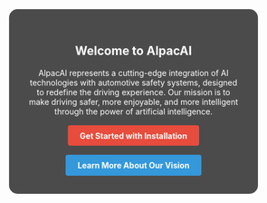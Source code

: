 <style>
  /* Reset some default styles */
  body, html {
    margin: 0;
    padding: 0;
    height: 100%;
    width: 100%;
  }
  
  /* Ensure full width content */
  .md-content__inner {
    margin: 0 !important;
    max-width: none !important;
    padding: 0 !important;
  }

  section {
    min-height: 100vh;
    width: 100%;
    display: flex;
    align-items: center;
    justify-content: center;
    text-align: center;
    padding: 2rem;
    background-size: cover;
    background-position: center;
    background-repeat: no-repeat;
    background-attachment: fixed;
    box-sizing: border-box;
  }

  .content {
    background-color: rgba(0, 0, 0, 0.7);
    border-radius: 15px;
    padding: 2rem;
    width: 100%;
    max-width: 1200px;
    margin: 0 auto;
    color: white;
  }

  #hero {
    background-image: url('assets/images/alpaca_bg.png');
  }
  #features {
    background-image: url('https://images.unsplash.com/photo-1451187580459-43490279c0fa?ixlib=rb-1.2.1&auto=format&fit=crop&w=1950&q=80');
  }
  #vision {
    background-image: url('https://images.unsplash.com/photo-1535868463750-c78d9543614f?ixlib=rb-1.2.1&auto=format&fit=crop&w=1950&q=80');
  }
  #problem-statement {
    background-image: url('https://images.unsplash.com/photo-1542831371-29b0f74f9713?ixlib=rb-1.2.1&auto=format&fit=crop&w=1950&q=80');
  }

  h1, h2 {
    color: #FFFFFF;
  }

  ul {
    text-align: left;
    margin: auto%;
    padding-left: 40%;
  }

  .cta-buttons {
    display: flex;
    justify-content: center;
    flex-wrap: wrap;
    gap: 1rem;
    margin-top: 1rem;
  }

  .md-button {
    display: inline-block;
    padding: 0.7em 1.5em;
    text-decoration: none;
    background-color: #3498db;
    color: white;
    border-radius: 4px;
    transition: background-color 0.3s;
    font-weight: bold;
  }

  .md-button:hover {
    background-color: #2980b9;
  }

  .md-button--primary {
    background-color: #e74c3c;
  }

  .md-button--primary:hover {
    background-color: #c0392b;
  }

  .feature-grid {
    display: grid;
    grid-template-columns: repeat(auto-fit, minmax(200px, 1fr));
    gap: 1rem;
    margin-top: 1rem;
  }

  .feature-item {
    background-color: rgba(255, 255, 255, 0.1);
    padding: 1rem;
    border-radius: 10px;
  }

  @media (max-width: 768px) {
    section {
      padding: 1rem;
    }
    .content {
      padding: 1.5rem;
    }
  }
</style>

<section id="hero">
  <div class="content">
    <h2>Welcome to AlpacAI</h2>
    <p>AlpacAI represents a cutting-edge integration of AI technologies with automotive safety systems, designed to redefine the driving experience. Our mission is to make driving safer, more enjoyable, and more intelligent through the power of artificial intelligence.</p>
    <div class="cta-buttons">
      <a href="{{ 'installation/prerequisites/' | url }}" class="md-button md-button--primary">Get Started with Installation</a>
      <a href="{{ 'vision/' | url }}" class="md-button">Learn More About Our Vision</a>
    </div>
  </div>
</section>

<section id="features">
  <div class="content">
    <h2>Key Features</h2>
    <div class="feature-grid">
      <div class="feature-item">
        <h3>Advanced Driver Monitoring</h3>
        <p>Leveraging computer vision to ensure driver attentiveness.</p>
      </div>
      <div class="feature-item">
        <h3>Interactive Assistance</h3>
        <p>Natural language processing for intuitive driver communication.</p>
      </div>
      <div class="feature-item">
        <h3>Predictive Accident Avoidance</h3>
        <p>Machine learning algorithms to anticipate and prevent potential accidents.</p>
      </div>
      <div class="feature-item">
        <h3>Smart City Integration</h3>
        <p>Connecting with urban infrastructure for optimized routing and enhanced safety.</p>
      </div>
    </div>
  </div>
</section>

<section id="vision">
  <div class="content">
    <h2>Our Vision</h2>
    <p>At AlpacAI, we envision a future where driving is not just safer, but also more enjoyable and seamlessly integrated with artificial intelligence. We're driving towards a future where every journey is safe, efficient, and enjoyable, powered by the intelligent fusion of human insight and artificial intelligence.</p>
    <div class="cta-buttons">
      <a href="{{ 'vision/' | url }}" class="md-button md-button--primary">Explore Our Full Vision</a>
    </div>
  </div>
</section>

<section id="problem-statement">
  <div class="content">
    <h2>Problem Statement</h2>
    <p>AlpacAI addresses critical issues in automotive safety:</p>
    <ul>
      <li>Driver distraction and fatigue remain leading causes of road accidents.</li>
      <li>Information overload from multiple vehicle systems can itself become a source of distraction.</li>
      <li>Many current safety systems are reactive rather than proactive.</li>
      <li>There's untapped potential in using AI to create more intelligent, adaptive, and personalized safety systems.</li>
    </ul>
    <div class="cta-buttons">
      <a href="{{ 'problem-statement/' | url }}" class="md-button md-button--primary">Read Full Problem Statement</a>
    </div>
  </div>
</section>